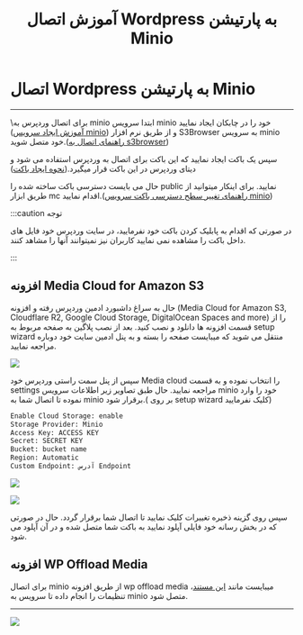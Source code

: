 ﻿---
title: "آموزش اتصال Wordpress به پارتیشن Minio"
sidebar_label: "اتصال به پارتیشن Minio"
description: "برای اتصال وردپرس به minio ابتدا سرویس minio خود را در چابکان ایجاد نمایید آموزش ایجاد سرویس minio و از طریق نرم افزار S3Browser به سرویس "
---

# اتصال Wordpress به پارتیشن Minio
---

\برای اتصال وردپرس به minio ابتدا سرویس minio خود را در چابکان ایجاد نمایید ([آموزش ایجاد سرویس minio](https://docs.chabokan.net/storage/minio/install/)) و از طریق نرم افزار S3Browser به سرویس minio خود متصل شوید.([راهنمای اتصال به s3browser](https://docs.chabokan.net/storage/minio/connect-with-s3browser/))

سپس یک باکت ایجاد نمایید که این باکت برای اتصال به وردپرس استفاده می شود و دیتای وردپرس در این باکت قرار میگیرد.([نحوه ایجاد باکت](https://docs.chabokan.net/storage/minio/bucket/))

حال می بایست دسترسی باکت ساخته شده را public نمایید. برای اینکار میتوانید از طریق ابزار mc اقدام نمایید.([راهنمای تغییر سطح دسترسی باکت سرویس minio](https://docs.chabokan.net/storage/minio/connect-with-mc/))

:::caution توجه

در صورتی که اقدام به پابلیک کردن باکت خود نفرمایید، در سایت وردپرس خود فایل های داخل باکت را مشاهده نمی نمایید کاربران نیز نمیتوانند آنها را مشاهد کنند.

:::

## افزونه Media Cloud for Amazon S3

حال به سراغ داشبورد ادمین وردپرس رفته و افزونه (Media Cloud for Amazon S3, Cloudflare R2, Google Cloud Storage, DigitalOcean Spaces and more) را از قسمت افزونه ها دانلود و نصب کنید. بعد از نصب پلاگین به صفحه مربوط به setup wizard منتقل می شوید که میبایست صفحه را بسته و به پنل ادمین سایت خود دوباره مراجعه نمایید.

![](https://s1.chabokan.net/docs/images/wordpress-minio.jpg)

سپس از پنل سمت راستی وردپرس خود Media cloud را انتخاب نموده و به قسمت settings مراجعه نمایید. حال طبق تصاویر زیر اطلاعات سرویس minio خود را وارد نموده تا اتصال شما به minio برقرار شود.( بر روی setup wizard کلیک نفرمایید)

```bash
Enable Cloud Storage: enable
Storage Provider: Minio
Access Key: ACCESS KEY
Secret: SECRET KEY
Bucket: bucket name
Region: Automatic
Custom Endpoint: آدرس Endpoint
```

![](https://s1.chabokan.net/docs/images/wordpress-minio-2.jpg)

![](https://s1.chabokan.net/docs/images/wordpress-minio-3.jpg)

سپس روی گزینه ذخیره تغییرات کلیک نمایید تا اتصال شما برقرار گردد. حال در صورتی که در بخش رسانه خود فایلی آپلود نمایید به باکت شما متصل شده و در آن آپلود می شود.

## افزونه WP Offload Media 

برای اتصال minio از طریق افزونه wp offload media میبایست مانند [این مستند](https://deliciousbrains.com/s3-compatible-storage-provider-minio/)، تنظیمات را انجام داده تا سرویس به minio متصل شود.

---
<a href="https://hub.chabokan.net/fa/services/create/wordpress" ><img src="https://s1.chabokan.net/docs/images/wordpress-docs-banner-1.jpg" /></a>